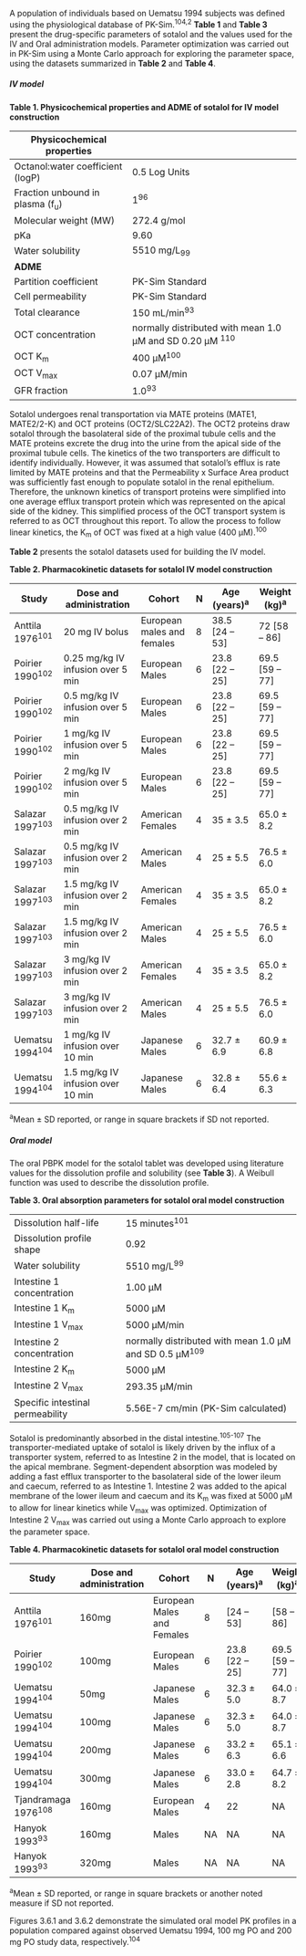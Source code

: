 A population of individuals based on Uematsu 1994 subjects was defined using the physiological database of PK-Sim.<sup>104,2</sup> **Table 1** and **Table 3** present the drug-specific parameters of sotalol and the values used for the IV and Oral administration models. Parameter optimization was carried out in PK-Sim using a Monte Carlo approach for exploring the parameter space, using the datasets summarized in **Table 2** and **Table 4**.

##### IV model 

**Table 1. Physicochemical properties and ADME of sotalol for IV model construction**

| **Physicochemical properties**    |                            |
|--|--|
| Octanol:water coefficient (logP)           | 0.5 Log Units |
| Fraction unbound in plasma (f<sub>u</sub>) | 1<sup>96</sup> |
| Molecular weight (MW)                      | 272.4 g/mol |
| pKa                                        | 9.60 |
| Water solubility                           | 5510 mg/L<sub>99</sub>   |
| **ADME**                                   |                            |
| Partition coefficient                      | PK-Sim Standard |
| Cell permeability                          | PK-Sim Standard |
| Total clearance                            | 150 mL/min<sup>93</sup> |
| OCT concentration                          | normally distributed with mean 1.0 µM and SD 0.20 µM <sup>110</sup> |
| OCT K<sub>m</sub>                          | 400 µM<sup>100</sup> |
| OCT V<sub>max</sub>                        | 0.07 µM/min |
| GFR fraction                               | 1.0<sup>93</sup> |


Sotalol undergoes renal transportation via MATE proteins (MATE1, MATE2/2-K) and OCT proteins (OCT2/SLC22A2). The OCT2 proteins draw sotalol through the basolateral side of the proximal tubule cells and the MATE proteins excrete the drug into the urine from the apical side of the proximal tubule cells. The kinetics of the two transporters are difficult to identify individually. However, it was assumed that sotalol’s efflux is rate limited by MATE proteins and that the $\text{Permeability\ x\ Surface\ Area}$ product was sufficiently fast enough to populate sotalol in the renal epithelium. Therefore, the unknown kinetics of transport proteins were simplified into one average efflux transport protein which was represented on the apical side of the kidney. This simplified process of the OCT transport system is referred to as OCT throughout this report. To allow the process to follow linear kinetics, the K<sub>m</sub> of OCT was fixed at a high value (400 µM).<sup>100</sup>

**Table 2** presents the sotalol datasets used for building the IV model.

**Table 2. Pharmacokinetic datasets for sotalol IV model construction**

| **Study**        | **Dose and administration**       | **Cohort**                 | **N** | **Age (years)**<sup>a</sup> | **Weight (kg)**<sup>a</sup> |
|------------------|-----------------------------------|----------------------------|-------|--------------------|--------------------|
| Anttila 1976<sup>101</sup>  | 20 mg IV bolus                    | European males and females | 8     | 38.5 \[24 – 53\]   | 72 \[58 – 86\]     |
| Poirier 1990<sup>102</sup> | 0.25 mg/kg IV infusion over 5 min | European Males             | 6     | 23.8 \[22 – 25\]   | 69.5 \[59 – 77\]   |
| Poirier 1990<sup>102</sup> | 0.5 mg/kg IV infusion over 5 min  | European Males             | 6     | 23.8 \[22 – 25\]   | 69.5 \[59 – 77\]   |
| Poirier 1990<sup>102</sup> | 1 mg/kg IV infusion over 5 min    | European Males             | 6     | 23.8 \[22 – 25\]   | 69.5 \[59 – 77\]   |
| Poirier 1990<sup>102</sup> | 2 mg/kg IV infusion over 5 min    | European Males             | 6     | 23.8 \[22 – 25\]   | 69.5 \[59 – 77\]   |
| Salazar 1997<sup>103</sup> | 0.5 mg/kg IV infusion over 2 min  | American Females           | 4     | 35 ± 3.5           | 65.0 ± 8.2         |
| Salazar 1997<sup>103</sup> | 0.5 mg/kg IV infusion over 2 min  | American Males             | 4     | 25 ± 5.5           | 76.5 ± 6.0         |
| Salazar 1997<sup>103</sup> | 1.5 mg/kg IV infusion over 2 min  | American Females           | 4     | 35 ± 3.5           | 65.0 ± 8.2         |
| Salazar 1997<sup>103</sup> | 1.5 mg/kg IV infusion over 2 min  | American Males             | 4     | 25 ± 5.5           | 76.5 ± 6.0         |
| Salazar 1997<sup>103</sup> | 3 mg/kg IV infusion over 2 min    | American Females           | 4     | 35 ± 3.5           | 65.0 ± 8.2         |
| Salazar 1997<sup>103</sup> | 3 mg/kg IV infusion over 2 min    | American Males             | 4     | 25 ± 5.5           | 76.5 ± 6.0         |
| Uematsu 1994<sup>104</sup> | 1 mg/kg IV infusion over 10 min   | Japanese Males             | 6     | 32.7 ± 6.9         | 60.9 ± 6.8         |
| Uematsu 1994<sup>104</sup> | 1.5 mg/kg IV infusion over 10 min | Japanese Males             | 6     | 32.8 ± 6.4         | 55.6 ± 6.3         |

<sup>a</sup>Mean ± SD reported, or range in square brackets if SD not reported.

##### Oral model

The oral PBPK model for the sotalol tablet was developed using literature values for the dissolution profile and solubility (see **Table 3**). A Weibull function was used to describe the dissolution profile.

**Table 3. Oral absorption parameters for sotalol oral model construction**

|  |  |
|--|--|
| Dissolution half-life            | 15 minutes<sup>101</sup>                      |
| Dissolution profile shape        | 0.92                               |
| Water solubility                 | 5510 mg/L<sup>99</sup>                       |
| Intestine 1 concentration        | 1.00 µM                            |
| Intestine 1 K<sub>m</sub>                 | 5000 µM                            |
| Intestine 1 V<sub>max</sub>               | 5000 µM/min                        |
| Intestine 2 concentration        | normally distributed with mean 1.0 µM and SD 0.5 µM<sup>109</sup>      |
| Intestine 2 K<sub>m</sub>                 | 5000 µM                            |
| Intestine 2 V<sub>max</sub>               | 293.35 µM/min               |
| Specific intestinal permeability | 5.56E-7 cm/min (PK-Sim calculated) |

Sotalol is predominantly absorbed in the distal intestine.<sup>105-107</sup> The transporter-mediated uptake of sotalol is likely driven by the influx of a transporter system, referred to as Intestine 2 in the model, that is located on the apical membrane. Segment-dependent absorption was modeled by adding a fast efflux transporter to the basolateral side of the lower ileum and caecum, referred to as Intestine 1. Intestine 2 was added to the apical membrane of the lower ileum and caecum and its K<sub>m</sub> was fixed at 5000 µM to allow for linear kinetics while V<sub>max</sub> was optimized. Optimization of Intestine 2 V<sub>max</sub> was carried out using a Monte Carlo approach to explore the parameter space.

**Table 4. Pharmacokinetic datasets for sotalol oral model construction**

| **Study**            | **Dose and administration** | **Cohort**                 | **N** | **Age (years)**<sup>a</sup> | **Weight (kg)**<sup>a</sup> |
|----------------------|-----------------------------|----------------------------|-------|--------------------|--------------------|
| Anttila 1976<sup>101</sup>      | 160mg                       | European Males and Females | 8     | \[24 – 53\]        | \[58 – 86\]        |
| Poirier 1990<sup>102</sup>     | 100mg                       | European Males             | 6     | 23.8 \[22 – 25\]   | 69.5 \[59 – 77\]   |
| Uematsu 1994<sup>104</sup>     | 50mg                        | Japanese Males             | 6     | 32.3 ± 5.0         | 64.0 ± 8.7         |
| Uematsu 1994<sup>104</sup>     | 100mg                       | Japanese Males             | 6     | 32.3 ± 5.0         | 64.0 ± 8.7         |
| Uematsu 1994<sup>104</sup>     | 200mg                       | Japanese Males             | 6     | 33.2 ± 6.3         | 65.1 ± 6.6         |
| Uematsu 1994<sup>104</sup>     | 300mg                       | Japanese Males             | 6     | 33.0 ± 2.8         | 64.7 ± 8.2         |
| Tjandramaga 1976<sup>108</sup> | 160mg                       | European Males             | 4     | 22                 | NA                 |
| Hanyok 1993<sup>93</sup>       | 160mg                       | Males                      | NA    | NA                 | NA                 |
| Hanyok 1993<sup>93</sup>       | 320mg                       | Males                      | NA    | NA                 | NA                 |

<sup>a</sup>Mean ± SD reported, or range in square brackets or another noted measure if SD not reported.

Figures 3.6.1 and 3.6.2 demonstrate the simulated oral model PK profiles in a population compared against observed Uematsu 1994, 100 mg PO and 200 mg PO study data, respectively.<sup>104</sup>